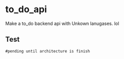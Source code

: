 # to_do_api
Make a to_do backend api with Unkown lanugases. lol

## Test

```shell
#pending until architecture is finish
```